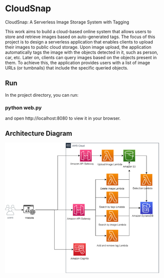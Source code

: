 # CloudSnap
CloudSnap: A Serverless Image Storage System with Tagging


This work aims to build a cloud-based online system that allows users to store and retrieve images based on auto-generated tags. The focus of this project is to design a serverless application that enables clients to upload their images to public cloud storage. Upon image upload, the application automatically tags the image with the objects detected in it, such as person, car, etc. Later on, clients can query images based on the objects present in them. To achieve this, the application provides users with a list of image URLs (or tumbnails) that include the specific queried objects.

## Run
In the project directory, you can run:
### python web.py
and open http://localhost:8080 to view it in your browser.

## Architecture Diagram
![image1](cloudsnap.drawio.png)